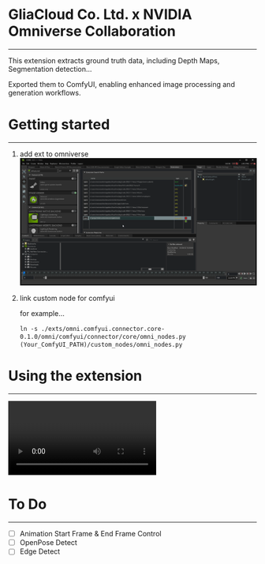 # GliaCloud Co. Ltd. x NVIDIA Omniverse Collaboration
---------------------
This extension extracts ground truth data, including Depth Maps, Segmentation detection... 

Exported them to ComfyUI, enabling enhanced image processing and generation workflows.

# Getting started
---------------------
1. add ext to omniverse
![add ext](demo/add-ext-search-path.png)

2. link custom node for comfyui

    for example... 
    ```
    ln -s ./exts/omni.comfyui.connector.core-0.1.0/omni/comfyui/connector/core/omni_nodes.py (Your_ComfyUI_PATH)/custom_nodes/omni_nodes.py
    ```

# Using the extension
----------------------
![extension demo](demo/extension_demo.mp4)


# To Do
----------------------
- [ ] Animation Start Frame & End Frame Control  
- [ ] OpenPose Detect  
- [ ] Edge Detect  